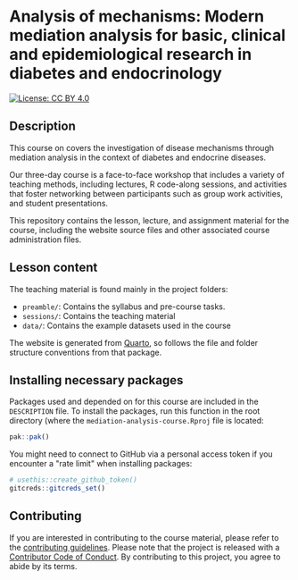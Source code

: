 # Analysis of mechanisms: Modern mediation analysis for basic, clinical and epidemiological research in diabetes and endocrinology

[![License: CC BY
4.0](https://img.shields.io/badge/License-CC%20BY%204.0-lightgrey.svg)](https://creativecommons.org/licenses/by/4.0/)

## Description

This course on covers the investigation of disease mechanisms through
mediation analysis in the context of diabetes and endocrine diseases.

Our three-day course is a face-to-face workshop that includes a variety
of teaching methods, including lectures, R code-along sessions, and
activities that foster networking between participants such as group
work activities, and student presentations.

This repository contains the lesson, lecture, and assignment material
for the course, including the website source files and other associated
course administration files.

## Lesson content

The teaching material is found mainly in the project folders:

-   `preamble/`: Contains the syllabus and pre-course tasks.
-   `sessions/`: Contains the teaching material
-   `data/`: Contains the example datasets used in the course

The website is generated from [Quarto](https://quarto.org), so follows
the file and folder structure conventions from that package.

## Installing necessary packages

Packages used and depended on for this course are included in the
`DESCRIPTION` file. To install the packages, run this function in the
root directory (where the `mediation-analysis-course.Rproj` file is
located:

``` r
pak::pak()
```

You might need to connect to GitHub via a personal access token if you
encounter a "rate limit" when installing packages:

``` r
# usethis::create_github_token()
gitcreds::gitcreds_set()
```

## Contributing

If you are interested in contributing to the course material, please
refer to the [contributing guidelines](CONTRIBUTING.md). Please note
that the project is released with a [Contributor Code of
Conduct](CODE_OF_CONDUCT.md). By contributing to this project, you agree
to abide by its terms.
